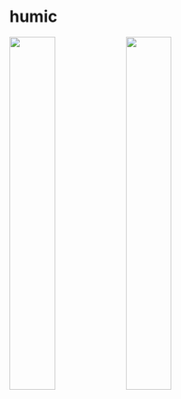 # humic

<img src="https://github.com/user-attachments/assets/863a1117-df9e-4bf9-9456-fc3ababaeb48" width=40% height=40%/>

<img src="https://github.com/user-attachments/assets/1757de4a-55c9-47aa-aa28-24ae155d4fee" width=40% height=40%/>




